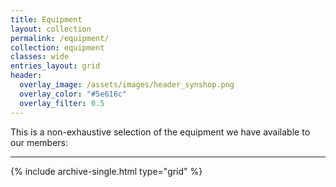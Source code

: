 ```yaml
---
title: Equipment
layout: collection
permalink: /equipment/
collection: equipment
classes: wide
entries_layout: grid
header:
  overlay_image: /assets/images/header_synshop.png
  overlay_color: "#5e616c"
  overlay_filter: 0.5
---
```

This is a non-exhaustive selection of the equipment we have available to our members:

- - - - -

{% include archive-single.html type="grid" %}